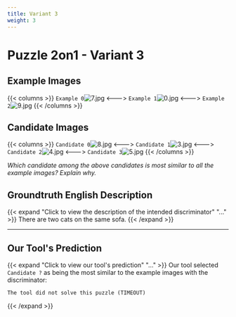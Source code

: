 ```yaml
---
title: Variant 3
weight: 3
---
```


# Puzzle 2on1 - Variant 3

## Example Images
{{< columns >}}
`Example 0`![7.jpg](/natscene-data/images/7.jpg)
<--->
`Example 1`![0.jpg](/natscene-data/images/0.jpg)
<--->
`Example 2`![9.jpg](/natscene-data/images/9.jpg)
{{< /columns >}}

## Candidate Images
{{< columns >}}
`Candidate 0`![8.jpg](/natscene-data/images/8.jpg)
<--->
`Candidate 1`![3.jpg](/natscene-data/images/3.jpg)
<--->
`Candidate 2`![4.jpg](/natscene-data/images/4.jpg)
<--->
`Candidate 3`![5.jpg](/natscene-data/images/5.jpg)
{{< /columns >}}

*Which candidate among the above candidates is most similar to all the example images? Explain why.*

## Groundtruth English Description

{{< expand "Click to view the description of the intended discriminator" "..." >}}
There are two cats on the same sofa.
{{< /expand >}}

---



## Our Tool's Prediction

{{< expand "Click to view our tool's prediction" "..." >}}
Our tool selected `Candidate ?` as being the most similar to the example images with the discriminator:
```plaintext
The tool did not solve this puzzle (TIMEOUT)
```
{{< /expand >}}
